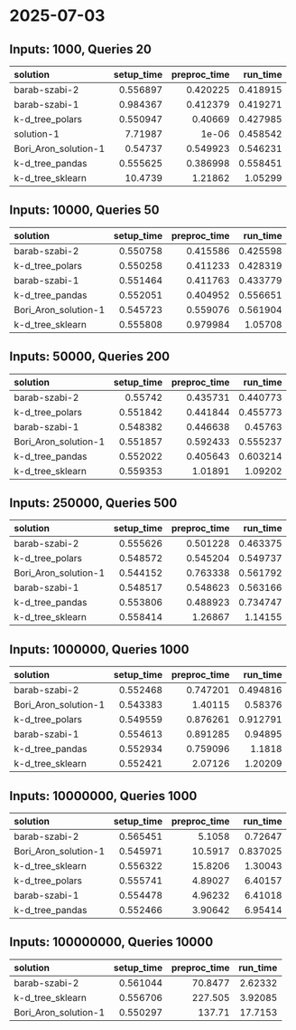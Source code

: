 # 2025-07-03

## Inputs: 1000, Queries 20

| solution             |   setup_time |   preproc_time |   run_time |
|:---------------------|-------------:|---------------:|-----------:|
| barab-szabi-2        |     0.556897 |       0.420225 |   0.418915 |
| barab-szabi-1        |     0.984367 |       0.412379 |   0.419271 |
| k-d_tree_polars      |     0.550947 |       0.40669  |   0.427985 |
| solution-1           |     7.71987  |       1e-06    |   0.458542 |
| Bori_Aron_solution-1 |     0.54737  |       0.549923 |   0.546231 |
| k-d_tree_pandas      |     0.555625 |       0.386998 |   0.558451 |
| k-d_tree_sklearn     |    10.4739   |       1.21862  |   1.05299  |

## Inputs: 10000, Queries 50

| solution             |   setup_time |   preproc_time |   run_time |
|:---------------------|-------------:|---------------:|-----------:|
| barab-szabi-2        |     0.550758 |       0.415586 |   0.425598 |
| k-d_tree_polars      |     0.550258 |       0.411233 |   0.428319 |
| barab-szabi-1        |     0.551464 |       0.411763 |   0.433779 |
| k-d_tree_pandas      |     0.552051 |       0.404952 |   0.556651 |
| Bori_Aron_solution-1 |     0.545723 |       0.559076 |   0.561904 |
| k-d_tree_sklearn     |     0.555808 |       0.979984 |   1.05708  |

## Inputs: 50000, Queries 200

| solution             |   setup_time |   preproc_time |   run_time |
|:---------------------|-------------:|---------------:|-----------:|
| barab-szabi-2        |     0.55742  |       0.435731 |   0.440773 |
| k-d_tree_polars      |     0.551842 |       0.441844 |   0.455773 |
| barab-szabi-1        |     0.548382 |       0.446638 |   0.45763  |
| Bori_Aron_solution-1 |     0.551857 |       0.592433 |   0.555237 |
| k-d_tree_pandas      |     0.552022 |       0.405643 |   0.603214 |
| k-d_tree_sklearn     |     0.559353 |       1.01891  |   1.09202  |

## Inputs: 250000, Queries 500

| solution             |   setup_time |   preproc_time |   run_time |
|:---------------------|-------------:|---------------:|-----------:|
| barab-szabi-2        |     0.555626 |       0.501228 |   0.463375 |
| k-d_tree_polars      |     0.548572 |       0.545204 |   0.549737 |
| Bori_Aron_solution-1 |     0.544152 |       0.763338 |   0.561792 |
| barab-szabi-1        |     0.548517 |       0.548623 |   0.563166 |
| k-d_tree_pandas      |     0.553806 |       0.488923 |   0.734747 |
| k-d_tree_sklearn     |     0.558414 |       1.26867  |   1.14155  |

## Inputs: 1000000, Queries 1000

| solution             |   setup_time |   preproc_time |   run_time |
|:---------------------|-------------:|---------------:|-----------:|
| barab-szabi-2        |     0.552468 |       0.747201 |   0.494816 |
| Bori_Aron_solution-1 |     0.543383 |       1.40115  |   0.58376  |
| k-d_tree_polars      |     0.549559 |       0.876261 |   0.912791 |
| barab-szabi-1        |     0.554613 |       0.891285 |   0.94895  |
| k-d_tree_pandas      |     0.552934 |       0.759096 |   1.1818   |
| k-d_tree_sklearn     |     0.552421 |       2.07126  |   1.20209  |

## Inputs: 10000000, Queries 1000

| solution             |   setup_time |   preproc_time |   run_time |
|:---------------------|-------------:|---------------:|-----------:|
| barab-szabi-2        |     0.565451 |        5.1058  |   0.72647  |
| Bori_Aron_solution-1 |     0.545971 |       10.5917  |   0.837025 |
| k-d_tree_sklearn     |     0.556322 |       15.8206  |   1.30043  |
| k-d_tree_polars      |     0.555741 |        4.89027 |   6.40157  |
| barab-szabi-1        |     0.554478 |        4.96232 |   6.41018  |
| k-d_tree_pandas      |     0.552466 |        3.90642 |   6.95414  |

## Inputs: 100000000, Queries 10000

| solution             |   setup_time |   preproc_time |   run_time |
|:---------------------|-------------:|---------------:|-----------:|
| barab-szabi-2        |     0.561044 |        70.8477 |    2.62332 |
| k-d_tree_sklearn     |     0.556706 |       227.505  |    3.92085 |
| Bori_Aron_solution-1 |     0.550297 |       137.71   |   17.7153  |